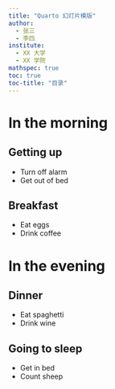 ```yaml
---
title: "Quarto 幻灯片模版"
author:
  - 张三
  - 李四
institute: 
  - XX 大学
  - XX 学院
mathspec: true
toc: true
toc-title: "目录"
---
```


# In the morning

## Getting up

-   Turn off alarm
-   Get out of bed

## Breakfast

-   Eat eggs
-   Drink coffee

# In the evening

## Dinner

-   Eat spaghetti
-   Drink wine

## Going to sleep

-   Get in bed
-   Count sheep
